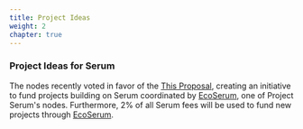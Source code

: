 ```yaml
---
title: Project Ideas
weight: 2
chapter: true
---
```


### Project Ideas for Serum

The nodes recently voted in favor of the [This Proposal](https://projectserum.com/blog/project-ideas), creating an initiative to fund projects building on Serum coordinated by [EcoSerum](https://www.ecoserum.dev), one of Project Serum's nodes. Furthermore, 2% of all Serum fees will be used to fund new projects through [EcoSerum](https://www.ecoserum.dev).
